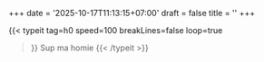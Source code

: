 +++
date = '2025-10-17T11:13:15+07:00'
draft = false
title = ''
+++

{{< typeit
  tag=h0
  speed=100
  breakLines=false
  loop=true
>}}
Sup ma homie
{{< /typeit >}}
